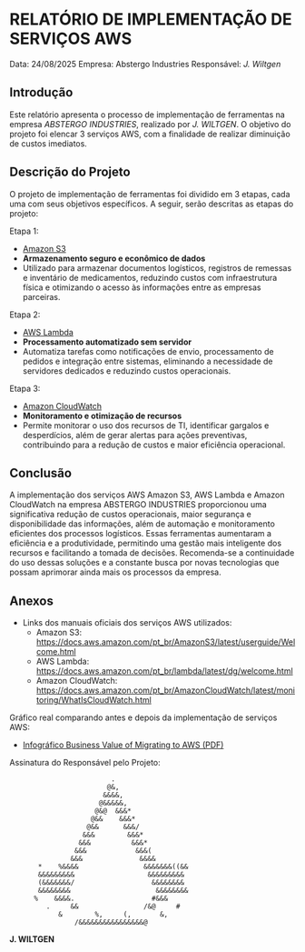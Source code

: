 # RELATÓRIO DE IMPLEMENTAÇÃO DE SERVIÇOS AWS

Data: 24/08/2025
Empresa: Abstergo Industries
Responsável: *J. Wiltgen*

## Introdução
Este relatório apresenta o processo de implementação de ferramentas na empresa *ABSTERGO INDUSTRIES*, realizado por *J. WILTGEN*. O objetivo do projeto foi elencar 3 serviços AWS, com a finalidade de realizar diminuição de custos imediatos.

## Descrição do Projeto
O projeto de implementação de ferramentas foi dividido em 3 etapas, cada uma com seus objetivos específicos. A seguir, serão descritas as etapas do projeto:


Etapa 1:
- <u>Amazon S3</u>
- **Armazenamento seguro e econômico de dados**
- Utilizado para armazenar documentos logísticos, registros de remessas e inventário de medicamentos, reduzindo custos com infraestrutura física e otimizando o acesso às informações entre as empresas parceiras.


Etapa 2:
- <u>AWS Lambda</u>
- **Processamento automatizado sem servidor**
- Automatiza tarefas como notificações de envio, processamento de pedidos e integração entre sistemas, eliminando a necessidade de servidores dedicados e reduzindo custos operacionais.


Etapa 3:
- <u>Amazon CloudWatch</u>
- **Monitoramento e otimização de recursos**
- Permite monitorar o uso dos recursos de TI, identificar gargalos e desperdícios, além de gerar alertas para ações preventivas, contribuindo para a redução de custos e maior eficiência operacional.



## Conclusão
A implementação dos serviços AWS Amazon S3, AWS Lambda e Amazon CloudWatch na empresa ABSTERGO INDUSTRIES proporcionou uma significativa redução de custos operacionais, maior segurança e disponibilidade das informações, além de automação e monitoramento eficientes dos processos logísticos. Essas ferramentas aumentaram a eficiência e a produtividade, permitindo uma gestão mais inteligente dos recursos e facilitando a tomada de decisões. Recomenda-se a continuidade do uso dessas soluções e a constante busca por novas tecnologias que possam aprimorar ainda mais os processos da empresa.


## Anexos

- Links dos manuais oficiais dos serviços AWS utilizados:
	- Amazon S3: https://docs.aws.amazon.com/pt_br/AmazonS3/latest/userguide/Welcome.html
	- AWS Lambda: https://docs.aws.amazon.com/pt_br/lambda/latest/dg/welcome.html
	- Amazon CloudWatch: https://docs.aws.amazon.com/pt_br/AmazonCloudWatch/latest/monitoring/WhatIsCloudWatch.html

Gráfico real comparando antes e depois da implementação de serviços AWS:
- [Infográfico Business Value of Migrating to AWS (PDF)](https://pages.awscloud.com/the-business-value-of-migrating-to-AWS-112022.html)


Assinatura do Responsável pelo Projeto:

```text
                         .                        
                        @&,                       
                       &&&&,                      
                      @&&&&&,                     
                     @&@  &&&*                    
                    @&&    &&&*                   
                   @&&      &&&/                  
                  &&&        &&&*                 
                 &&&          &&&*                
                &&&            &&&(               
               &&&              &&&&              
       *    %&&&&                &&&&&&&((&&      
       &&&&&&&&&                  &&&&&&&&&       
       (&&&&&&&/                   &&&&&&&&       
       &&&&&&&&                     &&&&&&&&      
      %    &&&&.                   #&&&           
         .     &&                /&@     #        
            &        %,     (,       &,           
                /&&&&&&&&&&&&&&&&@     
```
**J. WILTGEN**











































